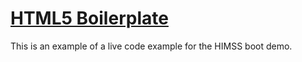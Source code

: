 # [HTML5 Boilerplate](https://html5boilerplate.com)

This is an example of a live code example for the HIMSS boot demo. 
